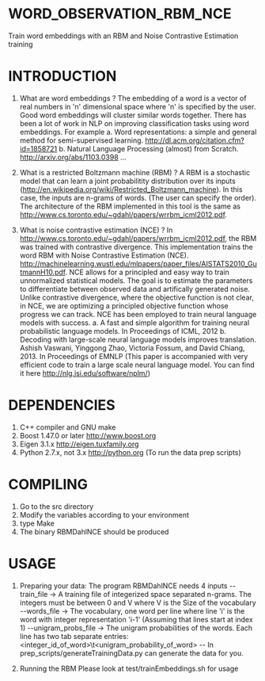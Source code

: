 WORD_OBSERVATION_RBM_NCE
========================

Train word embeddings with an RBM and Noise Contrastive Estimation training

INTRODUCTION
============
1. What are word embeddings ? 
  The embedding of a word is a vector of real numbers in 'n' dimensional space where 'n' is specified by the user. Good word embeddings will cluster similar words together. There has been a lot of work in NLP on improving classification tasks using word embeddings. For example
  a. Word representations: a simple and general method for semi-supervised learning. http://dl.acm.org/citation.cfm?id=1858721
  b. Natural Language Processing (almost) from Scratch. http://arxiv.org/abs/1103.0398
  ...


2. What is a restricted Boltzmann machine (RBM) ?
  A RBM is a stochastic model that can learn a joint probabilitity distribution over its inputs (http://en.wikipedia.org/wiki/Restricted_Boltzmann_machine). In this case, the inputs are n-grams of words. (The user can specify the order). The architecture of the RBM implemented in this tool is the same as http://www.cs.toronto.edu/~gdahl/papers/wrrbm_icml2012.pdf. 

3. What is noise contrastive estimation (NCE) ? 
 In http://www.cs.toronto.edu/~gdahl/papers/wrrbm_icml2012.pdf, the RBM was trained with contrastive divergence. This implementation trains the word RBM with Noise Contrastive Estimation (NCE). http://machinelearning.wustl.edu/mlpapers/paper_files/AISTATS2010_GutmannH10.pdf. NCE allows for a principled and easy way to train unnormalized statistical models. The goal is to estimate the parameters to differentiate between observed data and artifically generated noise. Unlike contrastive divergence, where the objective function is not clear, in NCE, we are optimizing a principled objective function whose progress we can track.
NCE has been employed to train neural language models with success. 
 a. A fast and simple algorithm for training neural probabilistic language models. In Proceedings of ICML, 2012
 b. Decoding with large-scale neural language models improves translation. Ashish Vaswani, Yinggong Zhao, Victoria Fossum, and David Chiang, 2013. In Proceedings of EMNLP (This paper is accompanied with very efficient code to train a large scale neural language model. You can find it here http://nlg.isi.edu/software/nplm/) 


DEPENDENCIES
============  

1. C++ compiler and GNU make
2. Boost 1.47.0 or later http://www.boost.org
3. Eigen 3.1.x http://eigen.tuxfamily.org
4. Python 2.7.x, not 3.x http://python.org (To run the data prep scripts)


COMPILING
=========
1. Go to the src directory
2. Modify the variables according to your environment
3. type Make
4. The binary RBMDahlNCE should be produced

USAGE
=====

1. Preparing your data:
  The program RBMDahlNCE needs 4 inputs 
  --train_file -> A training file of integerized space separated n-grams. The integers must be between 0 and V where V is the
                  Size of the vocabulary
  --words_file -> The vocabulary, one word per line where line 'i' is the word with integer representation 'i-1' (Assuming that lines start 
                  at index 1)
  --unigram_probs_file -> The unigram probabilities of the words. Each line has two tab separate entries: <integer_id_of_word>\t<unigram_probability_of_word>
  --
  In prep_scripts/generateTrainingData.py can generate the data for you. 

2. Running the RBM
  Please look at test/trainEmbeddings.sh for usage


  





